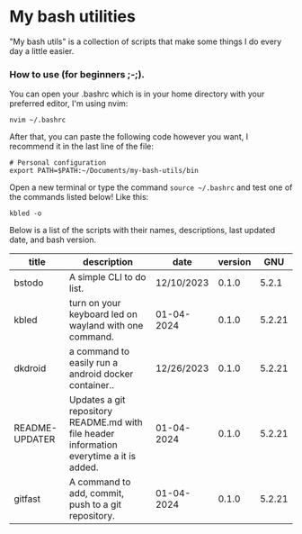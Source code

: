 # My bash utilities

"My bash utils" is a collection of scripts that make some things I do every day a little easier.

### How to use (for beginners ;-;).

You can open your .bashrc which is in your home directory with your preferred editor, I'm using nvim:

```
nvim ~/.bashrc
```

After that, you can paste the following code however you want, I recommend it in the last line of the file:

```
# Personal configuration
export PATH=$PATH:~/Documents/my-bash-utils/bin
```

Open a new terminal or type the command `source ~/.bashrc` and test one of the commands listed below! Like this:

```
kbled -o
```

Below is a list of the scripts with their names, descriptions, last updated date, and bash version.

 |title|description|date|version|GNU|
 |-|-|-|-|-|
 | bstodo | A simple CLI to do list. | 12/10/2023 | 0.1.0 | 5.2.1 |
 | kbled | turn on your keyboard led on wayland with one command. | 01-04-2024 | 0.1.0 | 5.2.21 |
 | dkdroid | a command to easily run a android docker container.. | 12/26/2023 | 0.1.0 | 5.2.21 |
 | README-UPDATER | Updates a git repository README.md with file header information everytime a it is added. | 01-04-2024 | 0.1.0 | 5.2.21 |
 | gitfast | A command to add, commit, push to a git repository. | 01-04-2024 | 0.1.0 | 5.2.21 |
